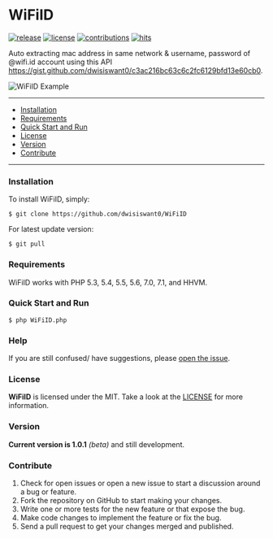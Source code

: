 # WiFiID

[![release](https://img.shields.io/github/release/dwisiswant0/WiFiID.svg)](https://github.com/dwisiswant0/WiFiID/releases/)
[![license](https://img.shields.io/github/license/dwisiswant0/WiFiID.svg)](https://github.com/dwisiswant0/WiFiID/blob/master/LICENSE)
[![contributions](https://img.shields.io/badge/contributions-welcome-brightgreen.svg?style=flat)](https://github.com/dwisiswant0/WiFiID/issues)
[![hits](http://hits.dwyl.com/dwisiswant0/WiFiID.svg)](http://hits.dwyl.com/dwisiswant0/WiFiID)

Auto extracting mac address in same network & username, password of @wifi.id account using this API https://gist.github.com/dwisiswant0/c3ac216bc63c6c2fc6129bfd13e60cb0.

![WiFiID Example](https://user-images.githubusercontent.com/25837540/37767629-587ff0cc-2dfd-11e8-888f-bbe063f22e46.png)

---

- [Installation](#installation)
- [Requirements](#requirements)
- [Quick Start and Run](#quick-start-and-run)
- [License](#license)
- [Version](#version)
- [Contribute](#contribute)

---

### Installation

To install WiFiID, simply:

    $ git clone https://github.com/dwisiswant0/WiFiID

For latest update version:

    $ git pull

### Requirements

WiFiID works with PHP 5.3, 5.4, 5.5, 5.6, 7.0, 7.1, and HHVM.

### Quick Start and Run

	$ php WiFiID.php

### Help
If you are still confused/ have suggestions, please [open the issue](https://github.com/dwisiswant0/WiFiID/issues).

### License
**WiFiID** is licensed under the MIT. Take a look at the [LICENSE](https://github.com/dwisiswant0/WiFiID/blob/master/LICENSE) for more information.

### Version
**Current version is 1.0.1** *(beta)* and still development.

### Contribute
1. Check for open issues or open a new issue to start a discussion around a bug or feature.
1. Fork the repository on GitHub to start making your changes.
1. Write one or more tests for the new feature or that expose the bug.
1. Make code changes to implement the feature or fix the bug.
1. Send a pull request to get your changes merged and published.
